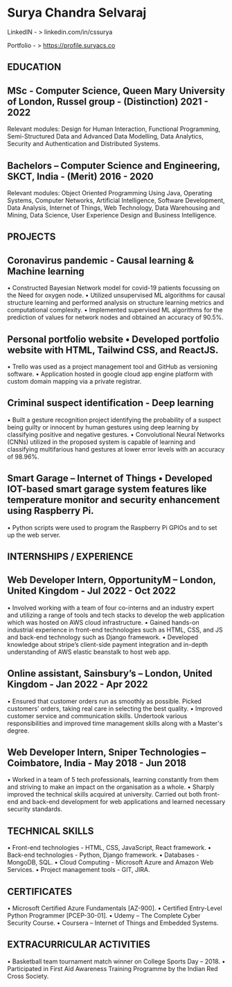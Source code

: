 # Surya Chandra Selvaraj
LinkedIN  - >   linkedin.com/in/cssurya 

Portfolio - >   https://profile.suryacs.co

## EDUCATION 

## MSc - Computer Science, Queen Mary University of London, Russel group - (Distinction)              		   2021 - 2022 
Relevant modules: Design for Human Interaction, Functional Programming, Semi-Structured Data and Advanced Data Modelling, Data Analytics, Security and Authentication and Distributed Systems.

## Bachelors – Computer Science and Engineering, SKCT, India - (Merit)		                              		   2016 - 2020 
Relevant modules: Object Oriented Programming Using Java, Operating Systems, Computer Networks, Artificial Intelligence, Software Development, Data Analysis, Internet of Things, Web Technology, Data Warehousing and Mining, Data Science, User Experience Design and Business Intelligence. 

## PROJECTS

## Coronavirus pandemic - Causal learning & Machine learning
•	Constructed Bayesian Network model for covid-19 patients focussing on the Need for oxygen node.
•	Utilized unsupervised ML algorithms for causal structure learning and performed analysis on structure learning metrics and computational complexity.
•	Implemented supervised ML algorithms for the prediction of values for network nodes and obtained an accuracy of 90.5%.

## Personal portfolio website	•	Developed portfolio website with HTML, Tailwind CSS, and ReactJS.
•	Trello was used as a project management tool and GitHub as versioning software.
•	Application hosted in google cloud app engine platform with custom domain mapping via a private registrar. 

## Criminal suspect identification - Deep learning
•	Built a gesture recognition project identifying the probability of a suspect being guilty or innocent by human gestures using deep learning by classifying positive and negative gestures. 
•	Convolutional Neural Networks (CNNs) utilized in the proposed system is capable of learning and classifying multifarious hand gestures at lower error levels with an accuracy of 98.96%.

## Smart Garage – Internet of Things	•	Developed IOT-based smart garage system features like temperature monitor and security enhancement using Raspberry Pi.
•	Python scripts were used to program the Raspberry Pi GPIOs and to set up the web server. 


## INTERNSHIPS / EXPERIENCE 

## Web Developer Intern, OpportunityM – London, United Kingdom	   			     - Jul 2022 - Oct 2022 

•	Involved working with a team of four co-interns and an industry expert and utilizing a range of tools and tech stacks to develop the web application which was hosted on AWS cloud infrastructure.
•	Gained hands-on industrial experience in front-end technologies such as HTML, CSS, and JS and back-end technology such as Django framework.
•	Developed knowledge about stripe’s client-side payment integration and in-depth understanding of AWS elastic beanstalk to host web app.

## Online assistant, Sainsbury’s – London, United Kingdom			                               	   - Jan 2022 - Apr 2022 
•	Ensured that customer orders run as smoothly as possible. Picked customers’ orders, taking real care in selecting the best quality. 
•	Improved customer service and communication skills. Undertook various responsibilities and improved time management skills along with a Master's degree.		

## Web Developer Intern, Sniper Technologies – Coimbatore, India			                 - May 2018 - Jun 2018 
•	Worked in a team of 5 tech professionals, learning constantly from them and striving to make an impact on the organisation as a whole.
•	Sharply improved the technical skills acquired at university. Carried out both front-end and back-end development for web applications and learned necessary security standards.  

## TECHNICAL SKILLS

•	Front-end technologies - HTML, CSS, JavaScript, React framework.
•	Back-end technologies - Python, Django framework.
•	Databases - MongoDB, SQL.
•	Cloud Computing - Microsoft Azure and Amazon Web Services.
•	Project management tools - GIT, JIRA.

## CERTIFICATES

•	Microsoft Certified Azure Fundamentals [AZ-900].
•	Certified Entry-Level Python Programmer [PCEP-30-01].
•	Udemy – The Complete Cyber Security Course.
•	Coursera – Internet of Things and Embedded Systems.

## EXTRACURRICULAR ACTIVITIES

•	Basketball team tournament match winner on College Sports Day – 2018.
•	Participated in First Aid Awareness Training Programme by the Indian Red Cross Society.

